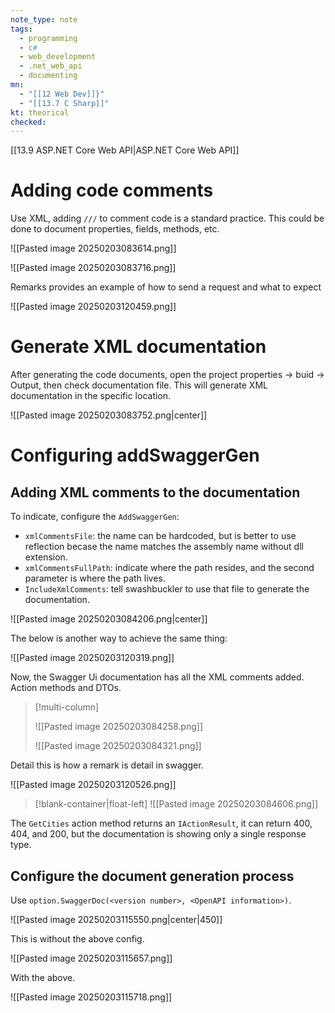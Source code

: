 ```yaml
---
note_type: note
tags:
  - programming
  - c#
  - web_development
  - .net_web_api
  - documenting
mn:
  - "[[12 Web Dev]]}"
  - "[[13.7 C Sharp]]"
kt: theorical
checked:
---
```

[[13.9 ASP.NET Core Web API|ASP.NET Core Web API]]

# Adding code comments
Use XML, adding `///` to comment code is a standard practice. This could be done to document properties, fields, methods, etc. 

![[Pasted image 20250203083614.png]]

![[Pasted image 20250203083716.png]]

Remarks provides an example of how to send a request and what to expect

![[Pasted image 20250203120459.png]]
# Generate XML documentation
After generating the code documents, open the project properties -> buid -> Output, then check documentation file. This will generate XML documentation in the specific location. 

![[Pasted image 20250203083752.png|center]]

# Configuring addSwaggerGen
## Adding XML comments to the documentation
To indicate, configure the `AddSwaggerGen`:
- `xmlCommentsFile`: the name can be hardcoded, but is better to use reflection becase the name matches the assembly name without dll extension.
- `xmlCommentsFullPath`: indicate where the path resides, and the second parameter is where the path lives.
- `IncludeXmlComments`: tell swashbuckler to use that file to generate the documentation. 

![[Pasted image 20250203084206.png|center]]

The below is another way to achieve the same thing:

![[Pasted image 20250203120319.png]]

Now, the Swagger Ui documentation has all the XML comments added. Action methods and DTOs. 

>[!multi-column]
>
>![[Pasted image 20250203084258.png]]
>
>![[Pasted image 20250203084321.png]]

Detail this is how a remark is detail in swagger.

![[Pasted image 20250203120526.png]]

>[!blank-container|float-left]
>![[Pasted image 20250203084606.png]]


The `GetCities` action method returns an `IActionResult`, it can return 400, 404, and 200, but the documentation is showing only a single response type. 




## Configure the document generation process
Use `option.SwaggerDoc(<version number>, <OpenAPI information>)`.

![[Pasted image 20250203115550.png|center|450]]


This is without the above config.

![[Pasted image 20250203115657.png]]


With the above.

![[Pasted image 20250203115718.png]]

